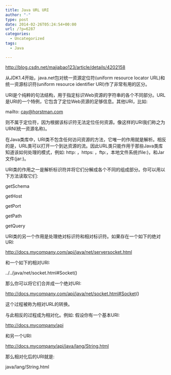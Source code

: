 ```yaml
---
title: Java URL URI
author: "-"
type: post
date: 2014-02-26T05:24:54+00:00
url: /?p=6287
categories:
  - Uncategorized
tags:
  - Java

---
```

http://blog.csdn.net/majiabao123/article/details/4202158

从JDK1.4开始，java.net包对统一资源定位符(uniform resource locator URL)和统一资源标识符(uniform resource identifier URI)作了非常有用的区分。

URI是个纯粹的句法结构，用于指定标识Web资源的字符串的各个不同部分。URL是URI的一个特例，它包含了定位Web资源的足够信息。其他URI，比如: 

mailto: <cay@horstman.com>

则不属于定位符，因为根据该标识符无法定位任何资源。像这样的URI我们称之为URN(统一资源名称)。

在Java类库中，URI类不包含任何访问资源的方法，它唯一的作用就是解析。相反的是，URL类可以打开一个到达资源的流。因此URL类只能作用于那些Java类库知道该如何处理的模式，例如: http: ，https: ，ftp:，本地文件系统(file:)，和Jar文件(jar:)。

URI类的作用之一是解析标识符并将它们分解成各个不同的组成部分。你可以用以下方法读取它们: 

getSchema

getHost

getPort

getPath

getQuery

URI类的另一个作用是处理绝对标识符和相对标识符。如果存在一个如下的绝对URI: 

<http://docs.mycompany.com/api/java/net/serversocket.html>

和一个如下的相对URI: 

../../java/net/socket.html#Socket()

那么你可以将它们合并成一个绝对URI: 

<http://docs.mycompany.com/api/java/net/socket.html#Socket>()

这个过程被称为相对URL的转换。

与此相反的过程成为相对化。例如: 假设你有一个基本URI: 

<http://docs.mycompany/api>

和另一个URI: 

<http://docs.mycompany/api/java/lang/String.html>

那么相对化后的URI就是: 

java/lang/String.html